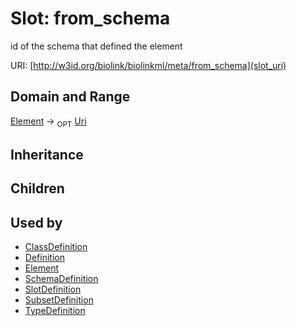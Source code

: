 # Slot: from_schema


id of the schema that defined the element

URI: [http://w3id.org/biolink/biolinkml/meta/from_schema](slot_uri)
## Domain and Range

[Element](Element.md) ->  <sub>OPT</sub> [Uri](Uri.md)
## Inheritance

## Children

## Used by

 * [ClassDefinition](ClassDefinition.md)
 * [Definition](Definition.md)
 * [Element](Element.md)
 * [SchemaDefinition](SchemaDefinition.md)
 * [SlotDefinition](SlotDefinition.md)
 * [SubsetDefinition](SubsetDefinition.md)
 * [TypeDefinition](TypeDefinition.md)

